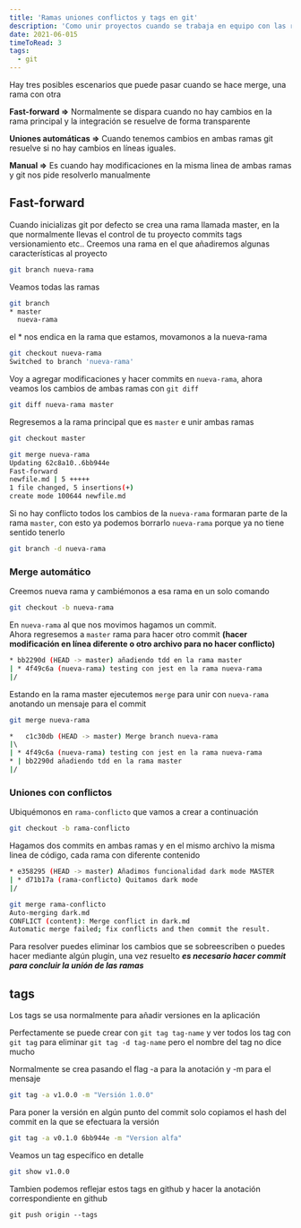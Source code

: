 ```yaml
---
title: 'Ramas uniones conflictos y tags en git'
description: 'Como unir proyectos cuando se trabaja en equipo con las ramas de git'
date: 2021-06-015
timeToRead: 3
tags:
  - git
---
```


Hay tres posibles escenarios que puede pasar cuando se hace merge, una rama con otra 

**Fast-forward =>** Normalmente se dispara cuando no hay cambios en la rama principal y la integración se resuelve de forma transparente

**Uniones automáticas =>** Cuando tenemos cambios en ambas ramas git resuelve si no hay cambios en  líneas iguales.

**Manual =>** Es cuando hay modificaciones en la misma linea de ambas ramas y git nos pide resolverlo manualmente

## Fast-forward
Cuando inicializas git por defecto se crea una rama llamada master, en la que normalmente llevas el control de tu proyecto commits tags versionamiento etc.. 
Creemos una rama en el que añadiremos algunas características al proyecto
```bash
git branch nueva-rama
```
Veamos todas las ramas
```bash
git branch
* master
  nueva-rama
```
el * nos endica en la rama que estamos, movamonos a la nueva-rama
```bash
git checkout nueva-rama
Switched to branch 'nueva-rama'
``` 

Voy a agregar modificaciones y hacer commits en `nueva-rama`, ahora veamos los cambios de ambas ramas con `git diff`
 ```bash
 git diff nueva-rama master
 ```

 Regresemos a la rama principal que es `master` e unir ambas ramas   
 ```bash
git checkout master
 ```
 ```bash
 git merge nueva-rama
 Updating 62c8a10..6bb944e
Fast-forward
 newfile.md | 5 +++++
 1 file changed, 5 insertions(+)
 create mode 100644 newfile.md
 ```
Si no hay conflicto todos los cambios de la `nueva-rama` formaran parte de la rama `master`, con esto ya podemos borrarlo `nueva-rama` porque ya no tiene sentido tenerlo
```bash
git branch -d nueva-rama
```
### Merge automático

 Creemos nueva rama y cambiémonos a esa rama en un solo comando 
 ```bash
 git checkout -b nueva-rama
 ```
En `nueva-rama` al que nos movimos hagamos un commit. <br/>
Ahora regresemos a `master` rama para hacer otro commit **(hacer modificación en línea diferente o otro archivo para no hacer conflicto)**  
```bash
* bb2290d (HEAD -> master) añadiendo tdd en la rama master
| * 4f49c6a (nueva-rama) testing con jest en la rama nueva-rama
|/  
```
Estando en la rama master ejecutemos `merge` para unir con `nueva-rama` anotando un mensaje para el commit
```bash
git merge nueva-rama
```
```bash
*   c1c30db (HEAD -> master) Merge branch nueva-rama
|\  
| * 4f49c6a (nueva-rama) testing con jest en la rama nueva-rama
* | bb2290d añadiendo tdd en la rama master
|/  
```
### Uniones con conflictos
Ubiquémonos en `rama-conflicto` que vamos a crear a continuación
```bash
git checkout -b rama-conflicto
```
Hagamos dos commits en ambas ramas y en el mismo archivo la misma linea de código, cada rama con diferente contenido
```bash
* e358295 (HEAD -> master) Añadimos funcionalidad dark mode MASTER
| * d71b17a (rama-conflicto) Quitamos dark mode
|/  
```
```bash
git merge rama-conflicto
Auto-merging dark.md
CONFLICT (content): Merge conflict in dark.md
Automatic merge failed; fix conflicts and then commit the result.
```
Para resolver puedes eliminar los cambios que se sobreescriben o puedes hacer mediante algún plugin, una vez resuelto ***es necesario hacer commit para concluir la unión de las ramas***

## tags
Los tags se usa normalmente para añadir versiones en la aplicación<br/>

Perfectamente se puede crear con `git tag tag-name` y ver todos los tag con `git tag` para eliminar `git tag -d tag-name` pero el nombre del tag no dice mucho

Normalmente se crea pasando el flag -a para la anotación y -m para el mensaje
```bash
git tag -a v1.0.0 -m "Versión 1.0.0"
```
Para poner la versión en algún punto del commit solo copiamos el hash del commit en la que se efectuara la versión
```bash
git tag -a v0.1.0 6bb944e -m "Version alfa"         
```
Veamos un tag específico en detalle
```bash
git show v1.0.0
```
Tambien podemos reflejar estos tags en github y hacer la anotación correspondiente en github
```
git push origin --tags
```
